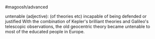 #magoosh/advanced

untenable (adjective): (of theories etc) incapable of being defended or justified 
With the combination of Kepler's brilliant theories and Galileo's telescopic observations, the old 
geocentric theory became untenable to most of the educated people in Europe. 
